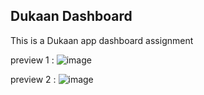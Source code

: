 ## Dukaan Dashboard
This is a Dukaan app dashboard assignment

preview 1 : 
![image](https://github.com/uday-009/dukaan-dashboard/assets/85440832/853cb56f-e602-42f3-a323-1d088518928a)

preview 2 : 
![image](https://github.com/uday-009/dukaan-dashboard/assets/85440832/afdfd58a-4887-4ad8-a8e1-788a5bc6e272)




